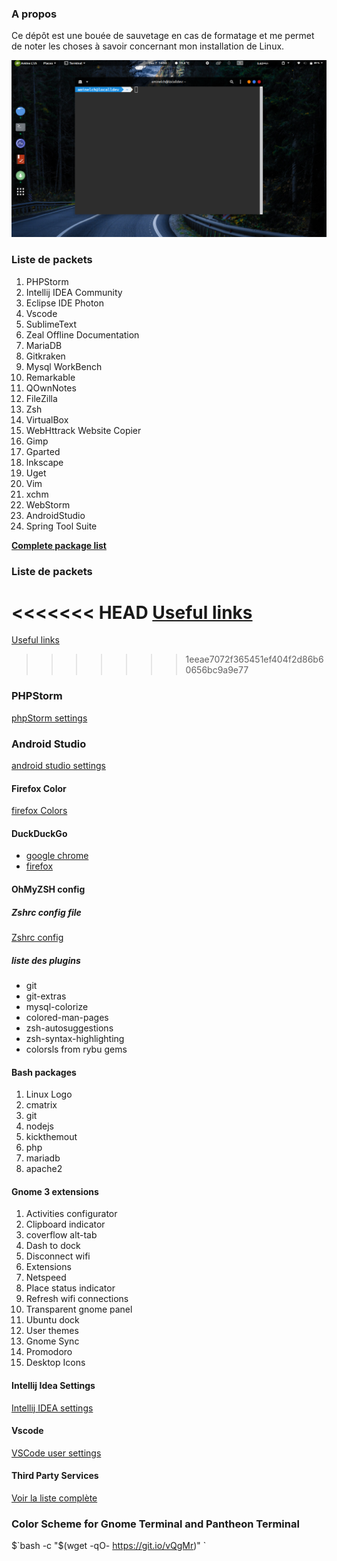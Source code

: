 ### A propos 

Ce dépôt est une bouée de sauvetage en cas de formatage et me permet de noter les choses à savoir concernant mon installation de Linux.

[![worksapce](https://github.com/aminelch/workspace/blob/master/workspace.png "worksapce")](https://github.com/aminelch/workspace/blob/master/workspace.png "worksapce")


### Liste de packets 
1. PHPStorm 
2. Intellij IDEA Community
3. Eclipse IDE Photon 
4. Vscode
5. SublimeText
6. Zeal Offline Documentation 
7. MariaDB
8. Gitkraken
9. Mysql WorkBench
10. Remarkable 
11. QOwnNotes
13. FileZilla
14. Zsh 
15. VirtualBox
16. WebHttrack Website Copier 
17. Gimp
18. Gparted
19. lnkscape
20. Uget
21. Vim 
22. xchm
23. WebStorm
24. AndroidStudio
24. Spring Tool Suite

**[Complete package list](https://github.com/aminelch/workspace/blob/master/package.list "Complete package list")**


### Liste de packets 

<<<<<<< HEAD
[Useful links](https://github.com/aminelch/workspace/tree/master/links "Useful links")
=======
[Useful links](https://github.com/aminelch/workspace/blob/master/links/readme.md "Useful links")
>>>>>>> 1eeae7072f365451ef404f2d86b60656bc9a9e77


### PHPStorm 
[phpStorm settings](https://github.com/aminelch/workspace/blob/master/phpStorm/settings.jar "phpStorm settings")


### Android Studio
[android studio settings](https://github.com/aminelch/workspace/blob/master/androidStudio/settings.zip "Android studio settings")

#### Firefox Color

[firefox Colors](https://color.firefox.com/?theme=XQAAAAIUAQAAAAAAAABBqYhm849SCia2CaaEGccwS-xNKlhX7p_w-bFKDpbUJasOFEb7xDbBpLNSPVGezz8UbhQdB0GWAOD8ATi6goq1YnVG0pMl-SnqDQaOZUOSxI6hRIBBN9cVab3KfaEVnFT8UNixHiWH8LmtKyl93ZVGkBz-kvmbxdqRTnOGOGFU-foQOhnFUiStVUkW2aOPtoZpBAT0yl-BvxEp9675M_ZheGwrw9AtoVcGBsMl1TfdZDrqm1YIX837L_-cMyoA "firefox Colors")


#### DuckDuckGo 


- [google chrome](https://chrome.google.com/webstore/detail/duckduckgo-privacy-essent/bkdgflcldnnnapblkhphbgpggdiikppg "google chrome")
- [firefox](https://addons.mozilla.org/fr/firefox/addon/duckduckgo-for-firefox/ "firefox")


#### OhMyZSH config 

##### Zshrc config file

[Zshrc config](https://github.com/aminelch/workspace/blob/master/ohmyzsh/zshrc "Zshrc config")
##### liste des plugins 

-   git
-   git-extras
-   mysql-colorize
-   colored-man-pages
-   zsh-autosuggestions
-   zsh-syntax-highlighting
- colorsls from rybu gems 
 
#### Bash packages 


1. Linux Logo
2. cmatrix 
3. git 
4. nodejs
1. kickthemout
2. php
3. mariadb
4. apache2

#### Gnome 3 extensions 

1. Activities configurator 
2. Clipboard indicator 
3. coverflow alt-tab 
4. Dash to dock
5. Disconnect wifi 
6. Extensions 
7. Netspeed
8. Place status indicator
9. Refresh wifi connections 
10. Transparent gnome panel 
11. Ubuntu dock
12. User themes 
13. Gnome Sync
14. Promodoro
15. Desktop Icons

#### Intellij Idea Settings
[Intellij IDEA settings](https://github.com/aminelch/workspace/blob/master/intellijIdea/settings.zip "Intellij Idea settings")

#### Vscode
[VSCode user settings](https://github.com/aminelch/workspace/blob/master/vscode/settings.json "VSCode user settings") 

#### Third Party Services 

[Voir la liste complète ](https://github.com/aminelch/workspace/blob/master/3rdpartyservices/README.md "Voir la liste complète ")


### Color Scheme for Gnome Terminal and Pantheon Terminal

$`bash -c  "$(wget -qO- https://git.io/vQgMr)" `
